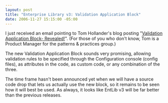 ```yaml
---
layout: post
title: "Enterprise Library v3: Validation Application Block"
date: 2006-11-27 15:15:00 -05:00
---
```


I just received an email pointing to Tom Hollander's blog posting "[Validation Application Block- Revealed!](http://blogs.msdn.com/tomholl/archive/2006/11/27/validation-application-block-revealed.aspx "Validation Application Block- Revealed!")". (For those of you who don't know, Tom is a Product Manager for the patterns & practices group.)

The new Validation Application Block sounds very promising, allowing validation rules to be specified through the Configuration console (config files), as attributes in the code, as custom code, or any combination of the three.

The time frame hasn't been announced yet when we will have a source code drop that lets us actually use the new block, so it remains to be seen how it will best be used. As always, it looks like EntLib v3 will be far better than the previous releases.
